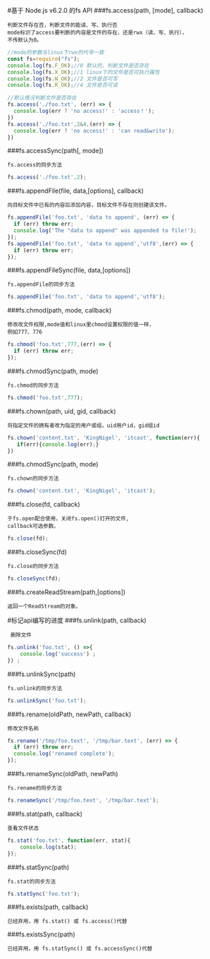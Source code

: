 #基于 Node.js v6.2.0 的fs API
###fs.access(path, [mode], callback)
```
判断文件存在否，判断文件的能读、写、执行否
mode标识了access要判断的内容是文件的存在、还是rwx（读、写、执行），
不传默认为0。 
```
```javascript
//mode的参数与linux下rwx的代号一致
const fs=require("fs");
console.log(fs.F_OK);//0 默认的，判断文件是否存在
console.log(fs.X_OK);//1 linux下的文件是否可执行属性
console.log(fs.W_OK);//2 文件是否可写
console.log(fs.R_OK);//4 文件是否可读

```
```javascript
//默认情况判断文件是否存在
fs.access('./foo.txt', (err) => {
  console.log(err ? 'no access!' : 'access！');
})
fs.access('./foo.txt',2&4,(err) => {
  console.log(err ? 'no access!' : 'can read&write');
})
```

###fs.accessSync(path[, mode])
```
fs.access的同步方法
```
```javascript
fs.access('./foo.txt',2);
```

###fs.appendFile(file, data,[options], callback)
```
向目标文件中已有的内容后添加内容，目标文件不存在则创建该文件。
```
```javascript
fs.appendFile('foo.txt', 'data to append', (err) => {
  if (err) throw err;
  console.log('The "data to append" was appended to file!');
});
fs.appendFile('foo.txt', 'data to append','utf8',(err) => {
  if (err) throw err;
});
```
###fs.appendFileSync(file, data,[options])
```
fs.appendFile的同步方法
```
```javascript
fs.appendFile('foo.txt', 'data to append','utf8');
```
###fs.chmod(path, mode, callback)
```
修改改文件权限,mode值和linux里chmod设置权限的值一样，
例如777、776
```
```javascript
fs.chmod('foo.txt',777,(err) => {
  if (err) throw err;
});
```

###fs.chmodSync(path, mode)
```
fs.chmod的同步方法
```
```javascript
fs.chmod('foo.txt',777);
```

###fs.chown(path, uid, gid, callback)
```
将指定文件的拥有者改为指定的用户或组，uid用户id，gid组id
```
```javascript
fs.chown('content.txt', 'KingNigel', 'itcast', function(err){
   if(err){console.log(err);}
})
```
###fs.chmodSync(path, mode)
```
fs.chown的同步方法
```
```javascript
fs.chown('content.txt', 'KingNigel', 'itcast');
```

###fs.close(fd, callback)
```
于fs.open配合使用，关闭fs.open()打开的文件,
callback可选参数。
```
```javascript
fs.close(fd);
```
###fs.closeSync(fd)
```
fs.close的同步方法
```
```javascript
fs.closeSync(fd);
```
###fs.createReadStream(path,[options])
```
返回一个ReadStream的对象。

```
#标记api编写的进度
###fs.unlink(path, callback)
```
 删除文件
```
```javascript
fs.unlink('foo.txt', () =>{
    console.log('success') ;
}) ;
```
###fs.unlinkSync(path)

```
fs.unlink的同步方法
```

```javascript
fs.unlinkSync('foo.txt');
```

###fs.rename(oldPath, newPath, callback)

``` 
修改文件名称
```
```javascript
fs.rename('/tmp/foo.text', '/tmp/bar.text', (err) => {
  if (err) throw err;
  console.log('renamed complete');
});
```

###fs.renameSync(oldPath, newPath)
``` 
fs.rename的同步方法
```
```javascript
fs.renameSync('/tmp/foo.text', '/tmp/bar.text');
```

###fs.stat(path, callback)
```
查看文件状态
```
```javascript
fs.stat('foo.txt', function(err, stat){
    console.log(stat);
});
```

###fs.statSync(path)
```
fs.stat的同步方法
```
```javascript
fs.statSync('foo.txt');
```

###fs.exists(path, callback)
```
已经弃用，用 fs.stat() 或 fs.access()代替
```
###fs.existsSync(path)
```
已经弃用，用 fs.statSync() 或 fs.accessSync()代替
```
